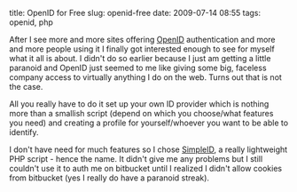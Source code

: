 title: OpenID for Free
slug: openid-free
date: 2009-07-14 08:55
tags: openid, php

After I see more and more sites offering [OpenID](http://openid.net/) authentication and more and more people using it I finally got interested enough to see for myself what it all is about. I didn't do so earlier because I just am getting a little paranoid and OpenID just seemed to me like giving some big, faceless company access to virtually anything I do on the web. Turns out that is not the case.

All you really have to do it set up your own ID provider which is nothing more than a smallish script (depend on which you choose/what features you need) and creating a profile for yourself/whoever you want to be able to identify.

I don't have need for much features so I chose [SimpleID](http://simpleid.sourceforge.net/), a really lightweight PHP script - hence the name. It didn't give me any problems but I still couldn't use it to auth me on bitbucket until I realized I didn't allow cookies from bitbucket (yes I really do have a paranoid streak).
